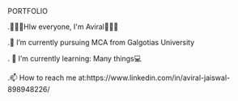 <html>
  <head align="center">
   PORTFOLIO
  </head>
  <body>
    <p>.🙋🏻‍♂️Hlw everyone, I'm Aviral👨🏻‍💻</p>
    <p>.🔭 I’m currently pursuing MCA from Galgotias University</p>
    <p>. 🌱 I’m currently learning: Many things💻</p>
    <p>.📫 How to reach me at:https://www.linkedin.com/in/aviral-jaiswal-898948226/
  </body>
  </html>

